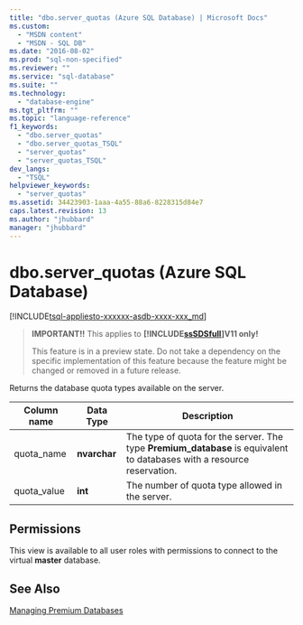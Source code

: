 ```yaml
---
title: "dbo.server_quotas (Azure SQL Database) | Microsoft Docs"
ms.custom: 
  - "MSDN content"
  - "MSDN - SQL DB"
ms.date: "2016-08-02"
ms.prod: "sql-non-specified"
ms.reviewer: ""
ms.service: "sql-database"
ms.suite: ""
ms.technology: 
  - "database-engine"
ms.tgt_pltfrm: ""
ms.topic: "language-reference"
f1_keywords: 
  - "dbo.server_quotas"
  - "dbo.server_quotas_TSQL"
  - "server_quotas"
  - "server_quotas_TSQL"
dev_langs: 
  - "TSQL"
helpviewer_keywords: 
  - "server_quotas"
ms.assetid: 34423903-1aaa-4a55-88a6-8228315d84e7
caps.latest.revision: 13
ms.author: "jhubbard"
manager: "jhubbard"
---
```

# dbo.server_quotas (Azure SQL Database)
[!INCLUDE[tsql-appliesto-xxxxxx-asdb-xxxx-xxx_md](../../../a9retired/includes/tsql-appliesto-xxxxxx-asdb-xxxx-xxx-md.md)]

    
> **IMPORTANT!!** This applies to **[!INCLUDE[ssSDSfull](../../../a9retired/includes/sssdsfull-md.md)]V11 only!**  
>   
>  This feature is in a preview state. Do not take a dependency on the specific implementation of this feature because the feature might be changed or removed in a future release.  
  
 Returns the database quota types available on the server.  
  
|Column name|Data Type|Description|  
|-----------------|---------------|-----------------|  
|quota_name|**nvarchar**|The type of quota for the server. The type **Premium_database** is equivalent to databases with a resource reservation.|  
|quota_value|**int**|The number of quota type allowed in the server.|  
  
## Permissions  
 This view is available to all user roles with permissions to connect to the virtual **master** database.  
  
## See Also  
 [Managing Premium Databases](http://go.microsoft.com/fwlink/?LinkID=311927)  
  
  